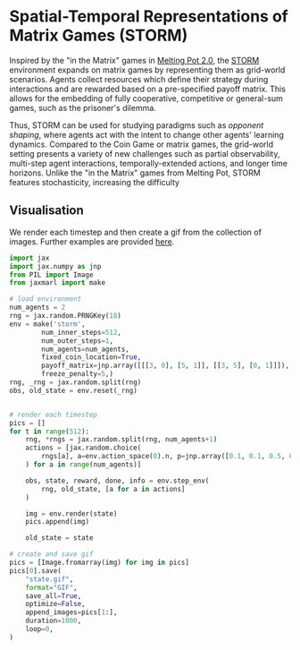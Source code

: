 # Spatial-Temporal Representations of Matrix Games (STORM)

Inspired by the "in the Matrix" games in [Melting Pot 2.0](https://arxiv.org/abs/2211.13746), the [STORM](https://openreview.net/forum?id=54F8woU8vhq) environment expands on matrix games by representing them as grid-world scenarios. Agents collect resources which define their strategy during interactions and are rewarded based on a pre-specified payoff matrix. This allows for the embedding of fully cooperative, competitive or general-sum games, such as the prisoner's dilemma. 

Thus, STORM can be used for studying paradigms such as *opponent shaping*, where agents act with the intent to change other agents' learning dynamics. Compared to the Coin Game or matrix games, the grid-world setting presents a variety of new challenges such as partial observability, multi-step agent interactions, temporally-extended actions, and longer time horizons. Unlike the "in the Matrix" games from Melting Pot, STORM features stochasticity, increasing the difficulty


## Visualisation

We render each timestep and then create a gif from the collection of images. Further examples are provided [here](https://github.com/FLAIROx/JaxMARL/tree/main/jaxmarl/tutorials).

```python
import jax
import jax.numpy as jnp
from PIL import Image
from jaxmarl import make

# load environment
num_agents = 2
rng = jax.random.PRNGKey(18)
env = make('storm', 
        num_inner_steps=512, 
        num_outer_steps=1, 
        num_agents=num_agents, 
        fixed_coin_location=True,
        payoff_matrix=jnp.array([[[3, 0], [5, 1]], [[3, 5], [0, 1]]]),
        freeze_penalty=5,)
rng, _rng = jax.random.split(rng)
obs, old_state = env.reset(_rng)


# render each timestep
pics = []
for t in range(512):
    rng, *rngs = jax.random.split(rng, num_agents+1)
    actions = [jax.random.choice(
        rngs[a], a=env.action_space(0).n, p=jnp.array([0.1, 0.1, 0.5, 0.1, 0.2])
    ) for a in range(num_agents)]

    obs, state, reward, done, info = env.step_env(
        rng, old_state, [a for a in actions]
    )

    img = env.render(state)
    pics.append(img)

    old_state = state

# create and save gif
pics = [Image.fromarray(img) for img in pics]        
pics[0].save(
    "state.gif",
    format="GIF",
    save_all=True,
    optimize=False,
    append_images=pics[1:],
    duration=1000,
    loop=0,
)
```